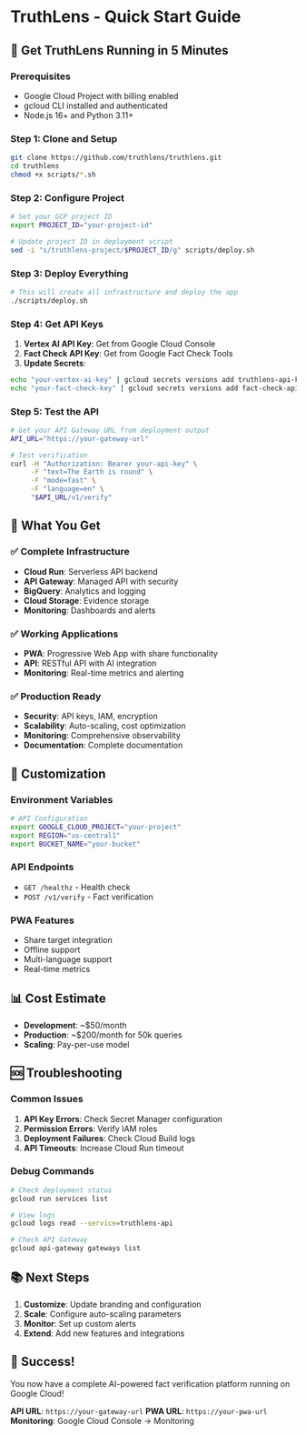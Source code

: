 # TruthLens - Quick Start Guide

## 🚀 Get TruthLens Running in 5 Minutes

### Prerequisites
- Google Cloud Project with billing enabled
- gcloud CLI installed and authenticated
- Node.js 16+ and Python 3.11+

### Step 1: Clone and Setup
```bash
git clone https://github.com/truthlens/truthlens.git
cd truthlens
chmod +x scripts/*.sh
```

### Step 2: Configure Project
```bash
# Set your GCP project ID
export PROJECT_ID="your-project-id"

# Update project ID in deployment script
sed -i "s/truthlens-project/$PROJECT_ID/g" scripts/deploy.sh
```

### Step 3: Deploy Everything
```bash
# This will create all infrastructure and deploy the app
./scripts/deploy.sh
```

### Step 4: Get API Keys
1. **Vertex AI API Key**: Get from Google Cloud Console
2. **Fact Check API Key**: Get from Google Fact Check Tools
3. **Update Secrets**:
```bash
echo "your-vertex-ai-key" | gcloud secrets versions add truthlens-api-key --data-file=-
echo "your-fact-check-key" | gcloud secrets versions add fact-check-api-key --data-file=-
```

### Step 5: Test the API
```bash
# Get your API Gateway URL from deployment output
API_URL="https://your-gateway-url"

# Test verification
curl -H "Authorization: Bearer your-api-key" \
     -F "text=The Earth is round" \
     -F "mode=fast" \
     -F "language=en" \
     "$API_URL/v1/verify"
```

## 🎯 What You Get

### ✅ Complete Infrastructure
- **Cloud Run**: Serverless API backend
- **API Gateway**: Managed API with security
- **BigQuery**: Analytics and logging
- **Cloud Storage**: Evidence storage
- **Monitoring**: Dashboards and alerts

### ✅ Working Applications
- **PWA**: Progressive Web App with share functionality
- **API**: RESTful API with AI integration
- **Monitoring**: Real-time metrics and alerting

### ✅ Production Ready
- **Security**: API keys, IAM, encryption
- **Scalability**: Auto-scaling, cost optimization
- **Monitoring**: Comprehensive observability
- **Documentation**: Complete documentation

## 🔧 Customization

### Environment Variables
```bash
# API Configuration
export GOOGLE_CLOUD_PROJECT="your-project"
export REGION="us-central1"
export BUCKET_NAME="your-bucket"
```

### API Endpoints
- `GET /healthz` - Health check
- `POST /v1/verify` - Fact verification

### PWA Features
- Share target integration
- Offline support
- Multi-language support
- Real-time metrics

## 📊 Cost Estimate
- **Development**: ~$50/month
- **Production**: ~$200/month for 50k queries
- **Scaling**: Pay-per-use model

## 🆘 Troubleshooting

### Common Issues
1. **API Key Errors**: Check Secret Manager configuration
2. **Permission Errors**: Verify IAM roles
3. **Deployment Failures**: Check Cloud Build logs
4. **API Timeouts**: Increase Cloud Run timeout

### Debug Commands
```bash
# Check deployment status
gcloud run services list

# View logs
gcloud logs read --service=truthlens-api

# Check API Gateway
gcloud api-gateway gateways list
```

## 📚 Next Steps
1. **Customize**: Update branding and configuration
2. **Scale**: Configure auto-scaling parameters
3. **Monitor**: Set up custom alerts
4. **Extend**: Add new features and integrations

## 🎉 Success!
You now have a complete AI-powered fact verification platform running on Google Cloud!

**API URL**: `https://your-gateway-url`
**PWA URL**: `https://your-pwa-url`
**Monitoring**: Google Cloud Console → Monitoring
